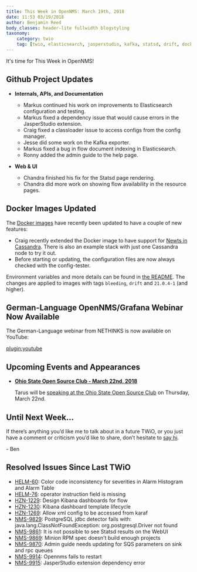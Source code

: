 ```yaml
---
title: This Week in OpenNMS: March 19th, 2018
date: 11:53 03/19/2018
author: Benjamin Reed
body_classes: header-lite fullwidth blogstyling
taxonomy:
    category: twio
    tag: [twio, elasticsearch, jasperstudio, kafka, statsd, drift, docker, newts, grafana, ohio state]
---
```


It's time for This Week in OpenNMS!

<!-- git log --author=bamboo@opennms.org --invert-grep --all --no-merges --since='2018-03-12 00:00:00' --until='2018-03-19 00:00:00' --format='%Cblue%ai %Cgreen%aN %Creset%s %Cblue(%H)%Cred%d' --author-date-order | sort | less -R -->

## Github Project Updates

* __Internals, APIs, and Documentation__

  * Markus continued his work on improvements to Elasticsearch configuration and testing.
  * Markus fixed a dependency issue that would cause errors in the JasperStudio extension.
  * Craig fixed a classloader issue to access configs from the config manager.
  * Jesse did some work on the Kafka exporter.
  * Markus fixed a bug in flow document indexing in Elasticsearch.
  * Ronny added the admin guide to the help page.

* __Web & UI__

  * Chandra finished his fix for the Statsd page rendering.
  * Chandra did more work on showing flow availability in the resource pages.

## Docker Images Updated

The [Docker images](https://github.com/opennms-forge/docker-horizon-core-web/) have recently been updated to have a couple of new features:

* Craig recently extended the Docker image to have support for [Newts in Cassandra](https://github.com/opennms-forge/docker-horizon-core-web/blob/master/README.md#running-on-cassandra-with-newts).  There is also an example stack with just one Cassandra node to try it out.
* Before starting or updating, the configuration files are now always checked with the config-tester.

Environment variables and more details can be found in [the README](https://github.com/opennms-forge/docker-horizon-core-web/blob/master/README.md#running-on-cassandra-with-newts).
The changes are applied to images with tags `bleeding`, `drift` and `21.0.4-1` (and higher).

## German-Language OpenNMS/Grafana Webinar Now Available

The German-Language webinar from NETHINKS is now available on YouTube:

[plugin:youtube](https://www.youtube.com/watch?v=rOqpCikqcbc)

## Upcoming Events and Appearances

* __[Ohio State Open Source Club - March 22nd, 2018](https://opensource.osu.edu/events/)__

  Tarus will be [speaking at the Ohio State Open Source Club](https://opensource.osu.edu/events/) on Thursday, March 22nd.

## Until Next Week…

If there’s anything you’d like me to talk about in a future TWiO, or you just have a comment or criticism you’d like to share, don’t hesitate to [say hi](mailto:twio@opennms.org).

\- Ben

<!--
  https://github.com/OpenNMS/twio-fodder/blob/master/scripts/twio-issues-list.pl
-->

## Resolved Issues Since Last TWiO

* [HELM-60](https://issues.opennms.org/browse/HELM-60): Color code inconsistency for severities in Alarm Histogram and Alarm Table
* [HELM-76](https://issues.opennms.org/browse/HELM-76): operator instruction field is missing
* [HZN-1229](https://issues.opennms.org/browse/HZN-1229): Design Kibana dashboards for flow
* [HZN-1230](https://issues.opennms.org/browse/HZN-1230): Kibana dashboard template lifecycle
* [HZN-1269](https://issues.opennms.org/browse/HZN-1269): Allow xml config to be accessed from karaf
* [NMS-9829](https://issues.opennms.org/browse/NMS-9829): PostgreSQL jdbc detector fails with: java.lang.ClassNotFoundException: org.postgresql.Driver not found
* [NMS-9861](https://issues.opennms.org/browse/NMS-9861): It is not possible to see Statsd results on the WebUI
* [NMS-9869](https://issues.opennms.org/browse/NMS-9869): Minion RPM spec doesn't build enough projects
* [NMS-9870](https://issues.opennms.org/browse/NMS-9870): Admin guide needs updating for SQS parameters on sink and rpc queues
* [NMS-9914](https://issues.opennms.org/browse/NMS-9914): Opennms fails to restart
* [NMS-9915](https://issues.opennms.org/browse/NMS-9915): JasperStudio extension dependency error